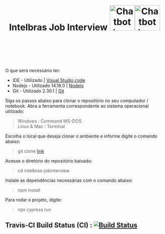 # <p align="center"> Intelbras Job Interview    <img widht="10" height="80" src="https://encrypted-tbn0.gstatic.com/images?q=tbn:ANd9GcQbv_PPIVcKRv5_ZFSw3ZIizhXgXlCwaBNiLQ&usqp=CAU" alt="Chatbot Icon"><img widht="10" height="80" src="https://logodownload.org/wp-content/uploads/2016/09/Intelbras-logo-1.png" alt="Chatbot Icon"></p><br>
<br>



O que será necessário ter:

* IDE - Utilizado | [Visual Studio code][0]
* Nodejs - Utilizado 14.18.0 | [Nodejs][1]
* Git - Utilizado 2.30.1 | [Git][2]




Siga os passos abaixo para clonar o repositório no seu computador / notebook. Abra a ferramenta correspondente ao sistema operacional utilizado:

> Windows : Command MS-DOS<br>
> Linux & Mac  : Terminal<br>

Escolha o local que deseja clonar o ambiente e informe digite o comando abaixo:<br>

> git clone [link][3]<br>

Acesse o diretório do repositório baixado:<br>

> cd intelbras-jobinterview<br>

Instale as dependências necessárias com o comando abaixo:

> npm install<br>

Para rodar o projeto, digite:<br>

> npx cypress run

## Travis-CI Build Status (CI) : [![Build Status](https://app.travis-ci.com/djonymalta/intelbras-jobinterview.svg?branch=main)](https://app.travis-ci.com/djonymalta/intelbras-jobinterview)
<br><br>



 


[0]: https://code.visualstudio.com/
[1]: https://nodejs.org/en/
[2]: https://git-scm.com/downloads
[3]: https://github.com/djonymalta/intelbras-jobinterview.git
